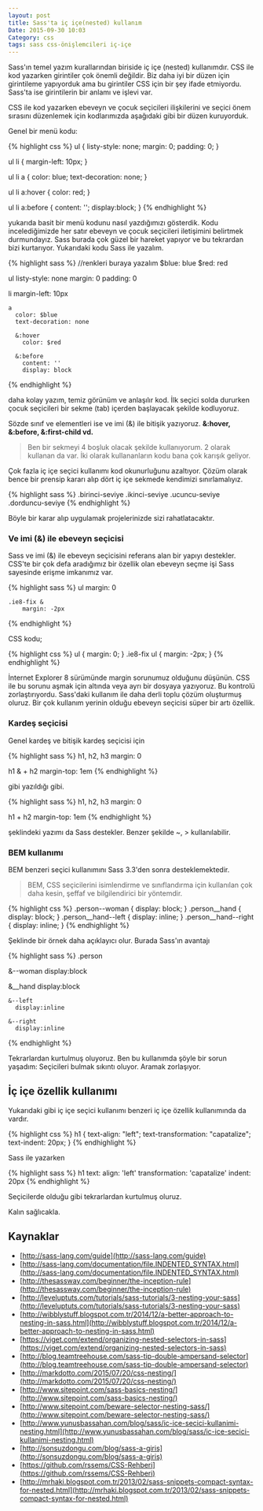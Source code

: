 ```yaml
---
layout: post
title: Sass'ta iç içe(nested) kullanım
Date: 2015-09-30 10:03
Category: css
tags: sass css-önişlemcileri iç-içe
---
```


Sass'ın temel yazım kurallarından biriside iç içe (nested) kullanımdır. CSS ile kod yazarken girintiler çok önemli değildir. Biz daha iyi bir düzen için girintileme yapıyorduk ama bu girintiler CSS için bir şey ifade etmiyordu. Sass'ta ise girintilerin bir anlamı ve işlevi var.

CSS ile kod yazarken ebeveyn ve çocuk seçicileri ilişkilerini ve seçici önem sırasını düzenlemek için kodlarımızda aşağıdaki gibi bir düzen kuruyorduk. 

Genel bir menü kodu:

{% highlight css %}
ul {
    listy-style: none;
    margin: 0;
    padding: 0;
}

ul li {
    margin-left: 10px;
}

ul li a {
    color: blue;
    text-decoration: none;
}

ul li a:hover {
    color: red;
}

ul li a:before {
    content: '';
    display:block;
}
{% endhighlight %}

yukarıda basit bir menü kodunu nasıl yazdığımızı gösterdik. Kodu incelediğimizde her satır ebeveyn ve çocuk seçicileri iletişimini belirtmek durmundayız. Sass burada çok güzel bir hareket yapıyor ve bu tekrardan bizi kurtarıyor. Yukarıdaki kodu Sass ile yazalım.

{% highlight sass %}
//renkleri buraya yazalım
$blue: blue
$red: red

ul
  listy-style: none
  margin: 0
  padding: 0
  
  li
    margin-left: 10px
    
    a
      color: $blue
      text-decoration: none
      
      &:hover
        color: $red
        
      &:before
        content: ''
        display: block
{% endhighlight %}

daha kolay yazım, temiz görünüm ve anlaşılır kod. İlk seçici solda dururken çocuk seçicileri bir sekme (tab) içerden başlayacak şekilde kodluyoruz.

Sözde sınıf ve elementleri ise ve imi (&) ile bitişik yazıyoruz. **&:hover, &:before, &:first-child vd.**

> Ben bir sekmeyi 4 boşluk olacak şekilde kullanıyorum. 2 olarak kullanan da var. İki olarak kullananların kodu bana çok karışık geliyor.

Çok fazla iç içe seçici kullanımı kod okunurluğunu azaltıyor. Çözüm olarak bence bir prensip kararı alıp dört iç içe sekmede kendimizi sınırlamalıyız.

{% highlight sass %}
.birinci-seviye
    .ikinci-seviye
        .ucuncu-seviye
            .dorduncu-seviye
{% endhighlight %}

Böyle bir karar alıp uygulamak projelerinizde sizi rahatlatacaktır.

### Ve imi (&) ile ebeveyn seçicisi

Sass ve imi (&) ile ebeveyn seçicisini referans alan bir yapıyı destekler. CSS'te bir çok defa aradığımız bir özellik olan ebeveyn seçme işi Sass sayesinde erişme imkanımız var.

{% highlight sass %}
ul
    margin: 0

    .ie8-fix &
        margin: -2px
{% endhighlight %}

CSS kodu;

{% highlight css %}
ul {
  margin: 0;
}
.ie8-fix ul {
  margin: -2px;
}
{% endhighlight %}

İnternet Explorer 8 sürümünde margin sorunumuz olduğunu düşünün. CSS ile bu sorunu aşmak için altında veya ayrı bir dosyaya yazıyoruz. Bu kontrolü zorlaştırıyordu. Sass'daki kullanım ile daha derli toplu çözüm oluşturmuş oluruz. Bir çok kullanım yerinin olduğu ebeveyn seçicisi süper bir artı özellik.

### Kardeş seçicisi

Genel kardeş ve bitişik kardeş seçicisi için 

{% highlight sass %}
h1, 
h2, 
h3
  margin: 0

h1
  & + h2
    margin-top: 1em
{% endhighlight %}

gibi yazıldığı gibi. 

{% highlight sass %}
h1, 
h2, 
h3
  margin: 0

h1
    + h2
        margin-top: 1em
{% endhighlight %}

şeklindeki yazımı da Sass destekler. Benzer şekilde ~, > kullanılabilir.

### BEM kullanımı

BEM benzeri seçici kullanımını Sass 3.3'den sonra desteklemektedir. 

> BEM, CSS seçicilerini isimlendirme ve sınıflandırma için kullanılan çok daha kesin, şeffaf ve bilgilendirici bir yöntemdir.

{% highlight css %}
.person--woman {
  display: block;
}
.person__hand {
  display: block;
}
.person__hand--left {
  display: inline;
}
.person__hand--right {
  display: inline;
}
{% endhighlight %}

Şeklinde bir örnek daha açıklayıcı olur. Burada Sass'ın avantajı 

{% highlight sass %}
.person

  &--woman
    display:block
  
  &__hand
    display:block
    
    &--left
      display:inline
    
    &--right
      display:inline
{% endhighlight %}

Tekrarlardan kurtulmuş oluyoruz. Ben bu kullanımda şöyle bir sorun yaşadım: Seçicileri bulmak sıkıntı oluyor. Aramak zorlaşıyor.

## İç içe özellik kullanımı

Yukarıdaki gibi iç içe seçici kullanımı benzeri iç içe özellik kullanımında da vardır. 

{% highlight css %}
h1 {
  text-align: "left";
  text-transformation: "capatalize";
  text-indent: 20px;
}
{% endhighlight %}

Sass ile yazarken

{% highlight sass %}
h1
  text:
    align: 'left'
    transformation: 'capatalize'
    indent: 20px
{% endhighlight %}

Seçicilerde olduğu gibi tekrarlardan kurtulmuş oluruz. 

Kalın sağlıcakla.

## Kaynaklar

 - [http://sass-lang.com/guide](http://sass-lang.com/guide)
 - [http://sass-lang.com/documentation/file.INDENTED_SYNTAX.html](http://sass-lang.com/documentation/file.INDENTED_SYNTAX.html)
 - [http://thesassway.com/beginner/the-inception-rule](http://thesassway.com/beginner/the-inception-rule)
 - [http://leveluptuts.com/tutorials/sass-tutorials/3-nesting-your-sass](http://leveluptuts.com/tutorials/sass-tutorials/3-nesting-your-sass)
 - [http://wibblystuff.blogspot.com.tr/2014/12/a-better-approach-to-nesting-in-sass.html](http://wibblystuff.blogspot.com.tr/2014/12/a-better-approach-to-nesting-in-sass.html)
 - [https://viget.com/extend/organizing-nested-selectors-in-sass](https://viget.com/extend/organizing-nested-selectors-in-sass)
 - [http://blog.teamtreehouse.com/sass-tip-double-ampersand-selector](http://blog.teamtreehouse.com/sass-tip-double-ampersand-selector)
 - [http://markdotto.com/2015/07/20/css-nesting/](http://markdotto.com/2015/07/20/css-nesting/)
 - [http://www.sitepoint.com/sass-basics-nesting/](http://www.sitepoint.com/sass-basics-nesting/)
 - [http://www.sitepoint.com/beware-selector-nesting-sass/](http://www.sitepoint.com/beware-selector-nesting-sass/)
 - [http://www.yunusbassahan.com/blog/sass/ic-ice-secici-kullanimi-nesting.html](http://www.yunusbassahan.com/blog/sass/ic-ice-secici-kullanimi-nesting.html)
 - [http://sonsuzdongu.com/blog/sass-a-giris](http://sonsuzdongu.com/blog/sass-a-giris)
 - [https://github.com/rssems/CSS-Rehberi](https://github.com/rssems/CSS-Rehberi)
 - [http://mrhaki.blogspot.com.tr/2013/02/sass-snippets-compact-syntax-for-nested.html](http://mrhaki.blogspot.com.tr/2013/02/sass-snippets-compact-syntax-for-nested.html)